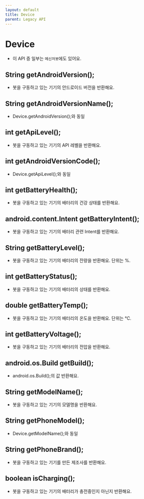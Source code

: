 ```yaml
---
layout: default
title: Device
parent: Legacy API
---
```


# Device
* 이 API 증 일부는 `메신저봇`에도 있어요.

## String getAndroidVersion();
* 봇을 구동하고 있는 기기의 안드로이드 버전을 반환해요.

## String getAndroidVersionName();
* Device.getAndroidVersion();와 동일

## int getApiLevel();
* 봇을 구동하고 있는 기기의 API 레벨을 반환해요.

## int getAndroidVersionCode();
* Device.getApiLevel();와 동일

## int getBatteryHealth();
* 봇을 구동하고 있는 기기의 배터리의 건강 상태를 반환해요.

## android.content.Intent getBatteryIntent();
* 봇을 구동하고 있는 기기의 배터리 관련 Intent를 반환해요.

## String getBatteryLevel();
* 봇을 구동하고 있는 기기의 배터리의 잔량을 반환해요. 단위는 %.

## int getBatteryStatus();
* 봇을 구동하고 있는 기기의 배터리의 상태를 반환해요.

## double getBatteryTemp();
* 봇을 구동하고 있는 기기의 배터리의 온도을 반환해요. 단위는 ℃.

## int getBatteryVoltage();
* 봇을 구동하고 있는 기기의 배터리의 전압을 반환해요.

## android.os.Build getBuild();
* android.os.Build();의 값 반환해요.

## String getModelName();
* 봇을 구동하고 있는 기기의 모델명을 반환해요.

## String getPhoneModel();
* Device.getModelName();와 동일

## String getPhoneBrand();
* 봇을 구동하고 있는 기기를 만든 제조사를 반환해요.

## boolean isCharging();
* 봇을 구동하고 있는 기기의 배터리가 충전중인지 아닌지 반환해요.